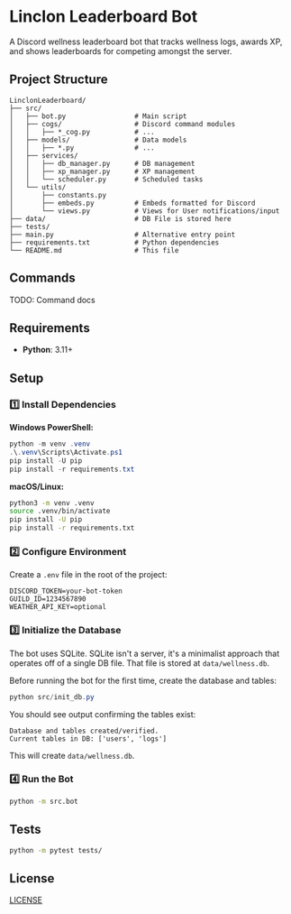 # Linclon Leaderboard Bot

A Discord wellness leaderboard bot that tracks wellness logs, awards XP, and shows leaderboards for competing amongst the server.

## Project Structure

```
LinclonLeaderboard/
├── src/
│   ├── bot.py                 # Main script
│   ├── cogs/                  # Discord command modules
│   │   ├── *_cog.py           # ...
│   ├── models/                # Data models
│   │   ├── *.py               # ...
│   ├── services/              
│   │   ├── db_manager.py      # DB management
│   │   ├── xp_manager.py      # XP management
│   │   └── scheduler.py       # Scheduled tasks
│   └── utils/                 
│       ├── constants.py       
│       ├── embeds.py          # Embeds formatted for Discord
│       └── views.py           # Views for User notifications/input
├── data/                      # DB File is stored here
├── tests/                     
├── main.py                    # Alternative entry point
├── requirements.txt           # Python dependencies
└── README.md                  # This file
```

## Commands
TODO: Command docs

## Requirements

- **Python**: 3.11+

## Setup

### 1️⃣ Install Dependencies

**Windows PowerShell:**
```powershell
python -m venv .venv
.\.venv\Scripts\Activate.ps1
pip install -U pip
pip install -r requirements.txt
```

**macOS/Linux:**
```bash
python3 -m venv .venv
source .venv/bin/activate
pip install -U pip
pip install -r requirements.txt
```

### 2️⃣ Configure Environment

Create a `.env` file in the root of the project:

```env
DISCORD_TOKEN=your-bot-token
GUILD_ID=1234567890
WEATHER_API_KEY=optional
```

### 3️⃣ Initialize the Database

The bot uses SQLite. SQLite isn't a server, it's a minimalist approach that operates off of a single DB file. 
That file is stored at `data/wellness.db`.

Before running the bot for the first time, create the database and tables:

```powershell
python src/init_db.py
```

You should see output confirming the tables exist:

```
Database and tables created/verified.
Current tables in DB: ['users', 'logs']
```

This will create `data/wellness.db`.



### 4️⃣ Run the Bot

```bash
python -m src.bot
```

## Tests

```bash
python -m pytest tests/
```

## License

[LICENSE](LICENSE)
